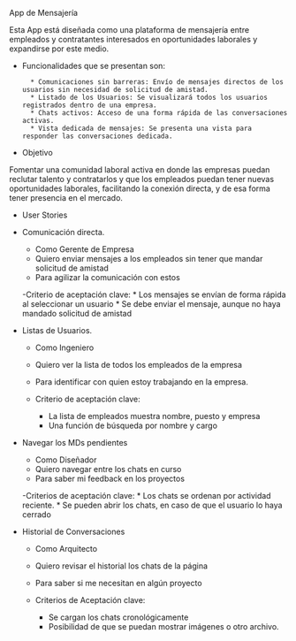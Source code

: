App de Mensajería

Esta App está diseñada como una plataforma de mensajería entre empleados y contratantes interesados en oportunidades laborales y expandirse por este medio.



* Funcionalidades que se presentan son:

        * Comunicaciones sin barreras: Envío de mensajes directos de los usuarios sin necesidad de solicitud de amistad.
        * Listado de los Usuarios: Se visualizará todos los usuarios registrados dentro de una empresa.
        * Chats activos: Acceso de una forma rápida de las conversaciones activas.
        * Vista dedicada de mensajes: Se presenta una vista para responder las conversaciones dedicada.

* Objetivo


Fomentar una comunidad laboral activa en donde las empresas puedan reclutar talento y contratarlos y que los empleados puedan tener nuevas oportunidades laborales, facilitando la conexión directa, y de esa forma tener presencia en el mercado.


* User Stories

* Comunicación directa.

    - Como Gerente de Empresa
    - Quiero enviar mensajes a los empleados sin tener que mandar solicitud de amistad
    - Para agilizar la comunicación con estos

    -Criterio de aceptación clave:
        * Los mensajes se envían de forma rápida al seleccionar un usuario
        * Se debe enviar el mensaje, aunque no haya mandado solicitud de amistad



* Listas de Usuarios.

    - Como Ingeniero
    - Quiero ver la lista de todos los empleados de la empresa
    - Para identificar con quien estoy trabajando en la empresa.

    - Criterio de aceptación clave:
        * La lista de empleados muestra nombre, puesto y empresa
        * Una función  de búsqueda por nombre y cargo


* Navegar los MDs pendientes

    - Como Diseñador
    - Quiero navegar entre los chats en curso
    - Para saber mi feedback en los proyectos

    -Criterios de aceptación clave:
        * Los chats se ordenan por actividad reciente.
        * Se pueden abrir los chats, en caso de que el usuario lo haya cerrado




* Historial de Conversaciones

    - Como Arquitecto
    - Quiero revisar el historial los chats de la página
    - Para saber si me necesitan en algún proyecto

    - Criterios de Aceptación clave:
        * Se cargan los chats cronológicamente
        * Posibilidad de que se puedan mostrar imágenes o otro archivo.



